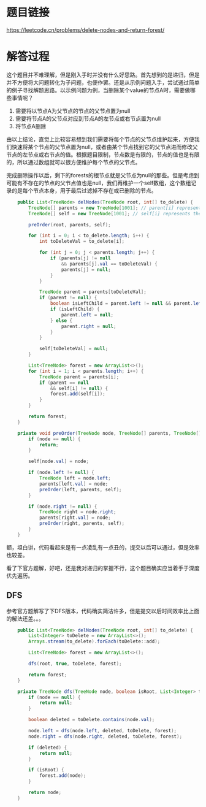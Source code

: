 # 题目链接
https://leetcode.cn/problems/delete-nodes-and-return-forest/

# 解答过程
这个题目并不难理解，但是刚入手时并没有什么好思路。首先想到的是递归，但是并不方便将大问题转化为子问题，也便作罢。还是从示例问题入手，尝试通过简单的例子寻找解题思路。以示例问题为例，当删除某个value的节点A时，需要做哪些事情呢？
1. 需要将以节点A为父节点的节点的父节点置为null
2. 需要将节点A的父节点对应到节点A的左节点或右节点置为null
3. 将节点A删除

由以上结论，直觉上比较容易想到我们需要将每个节点的父节点维护起来，方便我们快速将某个节点的父节点置为null，或者由某个节点找到它的父节点进而修改父节点的左节点或右节点的值。根据题目限制，节点数是有限的，节点的值也是有限的，所以通过数组就可以很方便维护每个节点的父节点。

完成删除操作以后，剩下的forests的根节点就是父节点为null的那些。但是考虑到可能有不存在的节点的父节点值也是null，我们再维护一个self数组，这个数组记录的是每个节点本身，用于最后过滤掉不存在或已删除的节点。

```java
	public List<TreeNode> delNodes(TreeNode root, int[] to_delete) {
		TreeNode[] parents = new TreeNode[1001]; // parent[i] represents the value i node's parent
		TreeNode[] self = new TreeNode[1001]; // self[i] represents the value i node self

		preOrder(root, parents, self);

		for (int i = 0; i < to_delete.length; i++) {
			int toDeleteVal = to_delete[i];

			for (int j = 0; j < parents.length; j++) {
				if (parents[j] != null
					&& parents[j].val == toDeleteVal) {
					parents[j] = null;
				}
			}

			TreeNode parent = parents[toDeleteVal];
			if (parent != null) {
				boolean isLeftChild = parent.left != null && parent.left.val == toDeleteVal;
				if (isLeftChild) {
					parent.left = null;
				} else {
					parent.right = null;
				}
			}

			self[toDeleteVal] = null;
		}

		List<TreeNode> forest = new ArrayList<>();
		for (int i = 1; i < parents.length; i++) {
			TreeNode parent = parents[i];
			if (parent == null
				&& self[i] != null) {
				forest.add(self[i]);
			}
		}

		return forest;
	}

	private void preOrder(TreeNode node, TreeNode[] parents, TreeNode[] self) {
		if (node == null) {
			return;
		}

		self[node.val] = node;

		if (node.left != null) {
			TreeNode left = node.left;
			parents[left.val] = node;
			preOrder(left, parents, self);
		}

		if (node.right != null) {
			TreeNode right = node.right;
			parents[right.val] = node;
			preOrder(right, parents, self);
		}
	}
```

额，坦白讲，代码看起来是有一点凌乱有一点丑的，提交以后可以通过，但是效率也较差。

看了下官方题解，好吧，还是我对递归的掌握不行，这个题目确实应当着手于深度优先遍历。

## DFS
参考官方题解写了下DFS版本，代码确实简洁许多，但是提交以后时间效率比上面的解法还差。。。

```java
	public List<TreeNode> delNodes(TreeNode root, int[] to_delete) {
		List<Integer> toDelete = new ArrayList<>();
		Arrays.stream(to_delete).forEach(toDelete::add);

		List<TreeNode> forest = new ArrayList<>();

		dfs(root, true, toDelete, forest);

		return forest;
	}

	private TreeNode dfs(TreeNode node, boolean isRoot, List<Integer> toDelete, List<TreeNode> forest) {
		if (node == null) {
			return null;
		}

		boolean deleted = toDelete.contains(node.val);

		node.left = dfs(node.left, deleted, toDelete, forest);
		node.right = dfs(node.right, deleted, toDelete, forest);

		if (deleted) {
			return null;
		}

		if (isRoot) {
			forest.add(node);
		}

		return node;
	}
```